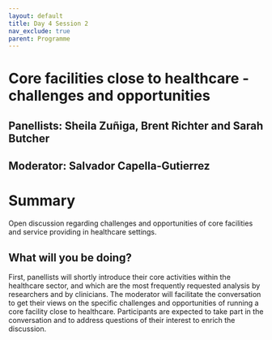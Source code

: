 ```yaml
---
layout: default
title: Day 4 Session 2
nav_exclude: true
parent: Programme
---
```


# Core facilities close to healthcare - challenges and opportunities
## Panellists: Sheila Zuñiga, Brent Richter and Sarah Butcher
## Moderator: Salvador Capella-Gutierrez

# Summary
Open discussion regarding challenges and opportunities of core facilities and service providing in healthcare settings.

## What will you be doing?
First, panellists will shortly introduce their core activities within the healthcare sector, and which are the most frequently requested analysis by researchers and by clinicians.
The moderator will facilitate the conversation to get their views on the specific challenges and opportunities of running a core facility close to healthcare. Participants are expected to take part in the conversation and to address questions of their interest to enrich the discussion.
